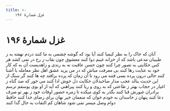 ```yaml
---
title: >-
    غزل شمارهٔ ۱۹۶
---
```

# غزل شمارهٔ ۱۹۶

آنان که خاک را به نظر کیمیا کنند
آیا بود که گوشه چشمی به ما کنند
دردم نهفته به ز طبیبان مدعی
باشد که از خزانه غیبم دوا کنند
معشوق چون نقاب ز رخ در نمی کشد
هر کس حکایتی به تصور چرا کنند
چون حسن عاقبت نه به رندی و زاهدیست
آن به که کار خود به عنایت رها کنند
بی معرفت مباش که در من یزید عشق
اهل نظر معامله با آشنا کنند
حالی درون پرده بسی فتنه می رود
تا آن زمان که پرده برافتد چه ها کنند
گر سنگ از این حدیث بنالد عجب مدار
صاحبدلان حکایت دل خوش ادا کنند
می خور که صد گناه ز اغیار در حجاب
بهتر ز طاعتی که به روی و ریا کنند
پیراهنی که آید از او بوی یوسفم
ترسم برادران غیورش قبا کنند
بگذر به کوی میکده تا زمره حضور
اوقات خود ز بهر تو صرف دعا کنند
پنهان ز حاسدان به خودم خوان که منعمان
خیر نهان برای رضای خدا کنند
حافظ دوام وصل میسر نمی شود
شاهان کم التفات به حال گدا کنند
